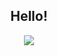 <div align="center">
<h2> Hello!</h2>

![](https://komarev.com/ghpvc/?username=r1n6pm&color=blueviolet)

</div>
